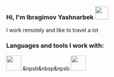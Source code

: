 ### Hi, I'm Ibragimov Yashnarbek  <img src="https://media.giphy.com/media/w1OBpBd7kJqHrJnJ13/giphy.gif" width="35px">
I work remotely and like to travel a lot 

### Languages and tools I work with: 
<span><img src="https://www.freepnglogos.com/uploads/html5-logo-png/html5-logo-best-web-design-psd-html-cms-development-ecommerce-6.png" height="40px">
</span>
<span width="20px">&npsb&nbsp&npsb</span> <img src="https://www.pngkit.com/png/full/222-2224803_react-redux-react-js-and-redux.png" height="40px">

